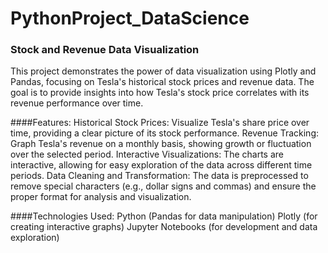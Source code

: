 # PythonProject_DataScience
### Stock and Revenue Data Visualization
This project demonstrates the power of data visualization using Plotly and Pandas, focusing on Tesla's historical stock prices and revenue data. The goal is to provide insights into how Tesla's stock price correlates with its revenue performance over time.

####Features:
Historical Stock Prices: Visualize Tesla's share price over time, providing a clear picture of its stock performance.
Revenue Tracking: Graph Tesla's revenue on a monthly basis, showing growth or fluctuation over the selected period.
Interactive Visualizations: The charts are interactive, allowing for easy exploration of the data across different time periods.
Data Cleaning and Transformation: The data is preprocessed to remove special characters (e.g., dollar signs and commas) and ensure the proper format for analysis and visualization.

####Technologies Used:
Python (Pandas for data manipulation)
Plotly (for creating interactive graphs)
Jupyter Notebooks (for development and data exploration)
